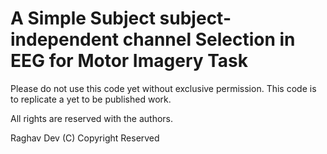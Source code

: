 # A Simple Subject subject-independent channel Selection in EEG for Motor Imagery Task



Please do not use this code yet without exclusive permission. This code is to replicate a yet to be published work.

All rights are reserved with the authors.

Raghav Dev (C) Copyright Reserved 






